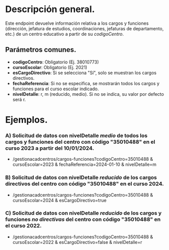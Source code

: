 # Descripción general.

Este endpoint devuelve información relativa a los cargos y funciones (dirección, jefatura de estudios, coordinaciones, jefaturas de departamento, etc.) de un centro educativo a partir de su _codigoCentro_.

## Parámetros comunes.
* **codigoCentro**: Obligatorio (Ej. 38010773)
* **cursoEscolar**: Obligatorio (Ej. 2021)
* **esCargoDirectivo**: Si se selecciona "Sí", solo se muestran los cargos directivos.
* **fechaReferencia**: Si no se especifica, se mostrarán todos los cargos y funciones para el curso escolar indicado.
* **nivelDetalle**: r, m (reducido, medio). Si no se indica, su valor por defecto será r.

# Ejemplos.
### A) Solicitud de datos con nivelDetalle *medio* de todos los cargos y funciones del centro con código "35010488" en el curso 2023 a partir del 10/01/2024.
* /gestionacadcentros/cargos-funciones?codigoCentro=35010488 & cursoEscolar=2023 & fechaReferencia=2024-01-10 & nivelDetalle=m

### B) Solicitud de datos con nivelDetalle *reducido* de los cargos directivos del centro con código "35010488" en el curso 2024.
* /gestionacadcentros/cargos-funciones?codigoCentro=35010488 & cursoEscolar=2024 & esCargoDirectivo=true

### C) Solicitud de datos con nivelDetalle *reducido* de los cargos y funciones *no directivas* del centro con código "35010488" en el curso 2022.
* /gestionacadcentros/cargos-funciones?codigoCentro=35010488 & cursoEscolar=2022 & esCargoDirectivo=false & nivelDetalle=r
